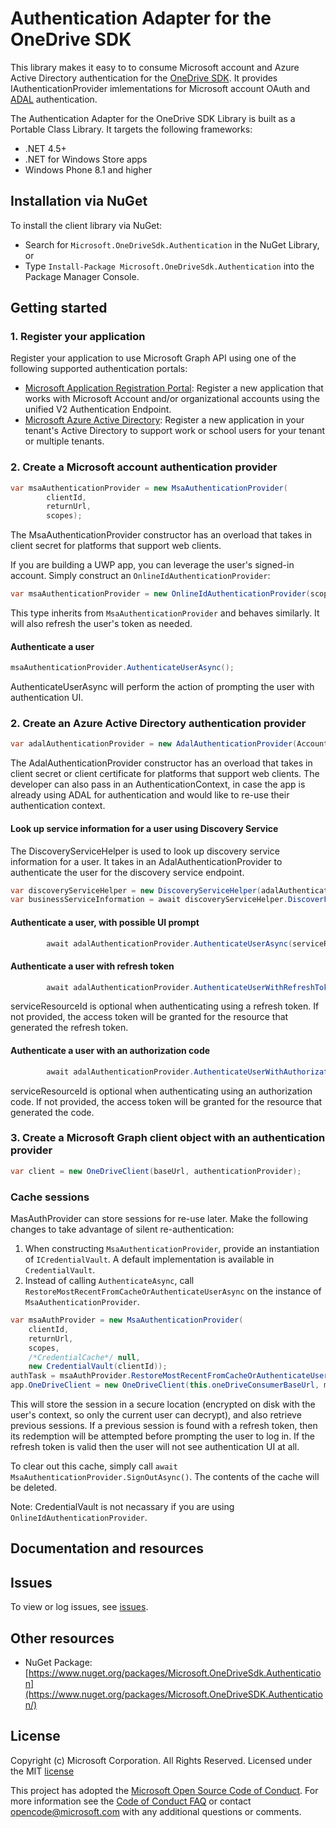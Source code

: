 # Authentication Adapter for the OneDrive SDK

This library makes it easy to to consume Microsoft account and Azure Active Directory authentication for the [OneDrive SDK](https://github.com/OneDrive/onedrive-sdk-csharp). It provides IAuthenticationProvider imlementations for Microsoft account OAuth and [ADAL](https://github.com/AzureAD/azure-activedirectory-library-for-dotnet) authentication.

The Authentication Adapter for the OneDrive SDK Library is built as a Portable Class Library. It targets the following frameworks:

* .NET 4.5+
* .NET for Windows Store apps
* Windows Phone 8.1 and higher

## Installation via NuGet

To install the client library via NuGet:

* Search for `Microsoft.OneDriveSdk.Authentication` in the NuGet Library, or
* Type `Install-Package Microsoft.OneDriveSdk.Authentication` into the Package Manager Console.

## Getting started

### 1. Register your application

Register your application to use Microsoft Graph API using one of the following
supported authentication portals:

* [Microsoft Application Registration Portal](https://apps.dev.microsoft.com):
  Register a new application that works with Microsoft Account and/or
  organizational accounts using the unified V2 Authentication Endpoint.
* [Microsoft Azure Active Directory](https://manage.windowsazure.com): Register
  a new application in your tenant's Active Directory to support work or school
  users for your tenant or multiple tenants.
  
### 2. Create a Microsoft account authentication provider

```csharp
var msaAuthenticationProvider = new MsaAuthenticationProvider(
        clientId,
        returnUrl,
        scopes);
```

The MsaAuthenticationProvider constructor has an overload that takes in client secret for platforms that support web clients.

If you are building a UWP app, you can leverage the user's signed-in account. Simply construct an `OnlineIdAuthenticationProvider`:

```csharp
var msaAuthenticationProvider = new OnlineIdAuthenticationProvider(scopes);
```

This type inherits from `MsaAuthenticationProvider` and behaves similarly. It will also refresh the user's token as needed.

#### Authenticate a user

```csharp
msaAuthenticationProvider.AuthenticateUserAsync();
```

AuthenticateUserAsync will perform the action of prompting the user with authentication UI.

### 2. Create an Azure Active Directory authentication provider

```csharp
var adalAuthenticationProvider = new AdalAuthenticationProvider(AccountSelection.AadClientId, AccountSelection.AadReturnUrl);
```

The AdalAuthenticationProvider constructor has an overload that takes in client secret or client certificate for platforms that support web clients.
The developer can also pass in an AuthenticationContext, in case the app is already using ADAL for authentication and would like to re-use their authentication context.

#### Look up service information for a user using Discovery Service

The DiscoveryServiceHelper is used to look up discovery service information for a user. It takes in an AdalAuthenticationProvider to authenticate the user for the discovery service endpoint.

```csharp
var discoveryServiceHelper = new DiscoveryServiceHelper(adalAuthenticationProvider);
var businessServiceInformation = await discoveryServiceHelper.DiscoverFilesEndpointInformationForUserAsync();
```

#### Authenticate a user, with possible UI prompt

```csharp
        await adalAuthenticationProvider.AuthenticateUserAsync(serviceResourceId);
```

#### Authenticate a user with refresh token

```csharp
        await adalAuthenticationProvider.AuthenticateUserWithRefreshTokenAsync(refreshToken, serviceResourceId);
```

serviceResourceId is optional when authenticating using a refresh token. If not provided, the access token will be granted for the resource that generated the refresh token.

#### Authenticate a user with an authorization code

```csharp
        await adalAuthenticationProvider.AuthenticateUserWithAuthorizationCodeAsync(authorizationCode, serviceResourceId);
```

serviceResourceId is optional when authenticating using an authorization code. If not provided, the access token will be granted for the resource that generated the code.

### 3. Create a Microsoft Graph client object with an authentication provider

```csharp
var client = new OneDriveClient(baseUrl, authenticationProvider);
```

### Cache sessions

MasAuthProvider can store sessions for re-use later. Make the following changes to take advantage of silent re-authentication:
1. When constructing `MsaAuthenticationProvider`, provide an instantiation of `ICredentialVault`. A default implementation is available in `CredentialVault`.
2. Instead of calling `AuthenticateAsync`, call `RestoreMostRecentFromCacheOrAuthenticateUserAsync` on the instance of `MsaAuthenticationProvider`.

```csharp
var msaAuthProvider = new MsaAuthenticationProvider(
    clientId,
    returnUrl,
    scopes,
    /*CredentialCache*/ null,
    new CredentialVault(clientId));
authTask = msaAuthProvider.RestoreMostRecentFromCacheOrAuthenticateUserAsync();
app.OneDriveClient = new OneDriveClient(this.oneDriveConsumerBaseUrl, msaAuthProvider);
```

This will store the session in a secure location (encrypted on disk with the user's context, so only the current user can decrypt), and also retrieve previous sessions.
If a previous session is found with a refresh token, then its redemption will be attempted before prompting the user to log in. If the refresh token is valid then the user
will not see authentication UI at all.

To clear out this cache, simply call `await MsaAuthenticationProvider.SignOutAsync()`. The contents of the cache will be deleted.

Note: CredentialVault is not necassary if you are using `OnlineIdAuthenticationProvider`.

## Documentation and resources


## Issues

To view or log issues, see [issues](https://github.com/OneDrive/onedrive-sdk-dotnet-msa-auth-adapter/issues).

## Other resources

* NuGet Package: [https://www.nuget.org/packages/Microsoft.OneDriveSdk.Authentication](https://www.nuget.org/packages/Microsoft.OneDriveSDK.Authentication/)


## License

Copyright (c) Microsoft Corporation. All Rights Reserved. Licensed under the MIT [license](LICENSE.txt)

This project has adopted the [Microsoft Open Source Code of Conduct](https://opensource.microsoft.com/codeofconduct/). For more information see the [Code of Conduct FAQ](https://opensource.microsoft.com/codeofconduct/faq/) or contact [opencode@microsoft.com](mailto:opencode@microsoft.com) with any additional questions or comments.
